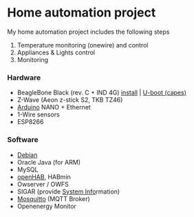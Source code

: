 
# Home automation project

My home automation project includes the following steps

1. Temperature monitoring (onewire) and control
2. Appliances & Lights control
3. Monitoring

### Hardware

- BeagleBone Black (rev. C + IND 4G) [install](https://github.com/div-co/home_automation/tree/master/beaglebone#install--reinstall-beaglebone) | [U-boot (capes)](https://github.com/div-co/home_automation/tree/master/beaglebone#configure-u-boot-cape)
- Z-Wave (Aeon z-stick S2, TKB TZ46)
- [Arduino](https://github.com/div-co/home_automation/tree/master/arduino/readme.md) NANO + Ethernet
- 1-Wire sensors
- ESP8266

### Software

- [Debian](https://github.com/div-co/home_automation/tree/master/debian#os-configuration)
- Oracle Java (for ARM)
- MySQL
- [openHAB](https://github.com/div-co/home_automation/tree/master/openhab), HABmin
- Owserver / OWFS
- SIGAR (provide [System Info](https://github.com/div-co/home_automation/tree/master/debian/systeminfo)rmation)
- [Mosquitto](https://github.com/div-co/home_automation/blob/master/debian/mqtt/mosquitto.md) (MQTT Broker)
- Openenergy Monitor
